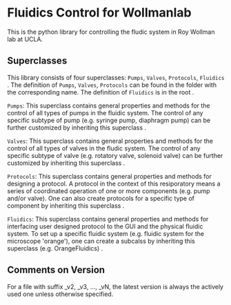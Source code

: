 # Fluidics Control for Wollmanlab
This is the python library for controlling the fludic system in Roy Wollman lab at UCLA.
## Superclasses
This library consists of four superclasses: `Pumps`, `Valves`, `Protocols`, `Fluidics` . 
The definition of `Pumps`, `Valves`, `Protocols` can be found in the folder with the corresponding name. The definition of `Fluidics` is in the root . 

`Pumps`: This superclass contains general properties and methods for the control of all types of pumps in the fluidic system. 
The control of any specific subtype of pump (e.g. syringe pump, diaphragm pump) can be further customized by inheriting this superclass . 

`Valves`: This superclass contains general properties and methods for the control of all types of valves in the fludic system.
The control of any specific subtype of valve (e.g. rotatory valve, solenoid valve) can be further customized by inheriting this superclass . 

`Protocols`: This superclass contains general properties and methods for designing a protocol. 
A protocol in the context of this resiporatory means a series of coordinated operation of one or more components (e.g. pump and/or valve).
One can also create protocols for a specific type of component by inheriting this superclass . 

`Fluidics`: This superclass contains general properties and methods for interfacing user designed protocol to the GUI and the physical fluidic system.
To set up a specific fluidic system (e.g. fluidic system for the microscope 'orange'), one can create a subcalss by inheriting this superclass (e.g. OrangeFluidics) . 
## Comments on Version
For a file with suffix _v2, _v3, ..., _vN, the latest version is always the actively used one unless otherwise specified.   

